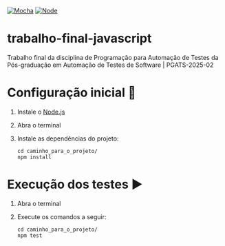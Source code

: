[![Mocha](https://img.shields.io/badge/Mocha-8d6748?style=for-the-badge&logo=mocha&logoColor=white)](https://mochajs.org/) [![Node](https://img.shields.io/badge/Node.js-43853D?style=for-the-badge&logo=node.js&logoColor=white)](https://nodejs.org/en/download)


# trabalho-final-javascript

Trabalho final da disciplina de Programação para Automação de Testes da Pós-graduação em Automação de Testes de Software | PGATS-2025-02


# Configuração inicial :hammer:

1. Instale o [Node.js](https://nodejs.org/en/download)
2. Abra o terminal
3. Instale as dependências do projeto:

    ```
    cd caminho_para_o_projeto/
    npm install
    ```


# Execução dos testes :arrow_forward:

1. Abra o terminal
2. Execute os comandos a seguir:

    ```
    cd caminho_para_o_projeto/
    npm test
    ```
